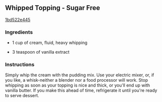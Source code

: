 ## Whipped Topping - Sugar Free

[1bd522e445](http://www.food.com/recipe/whipped-topping-sugar-free-331894)

### Ingredients

 - 1 cup of cream, fluid, heavy whipping

 - 3 teaspoon of vanilla extract

### Instructions

Simply whip the cream with the pudding mix. Use your electric mixer, or, if you like, a whisk-neither a blender nor a food processor will work. Stop whipping as soon as your topping is nice and thick, or you'll end up with vanilla butter. If you make this ahead of time, refrigerate it until you're ready to serve dessert.